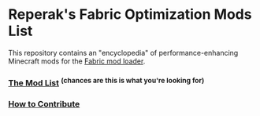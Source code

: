 # Reperak's Fabric Optimization Mods List
This repository contains an "encyclopedia" of performance-enhancing Minecraft mods for the [Fabric mod loader](https://fabricmc.net).

### [The Mod List](MODLIST.md) <sup>(chances are this is what you're looking for)</sup>

### [How to Contribute](CONTRIBUTING.md)
